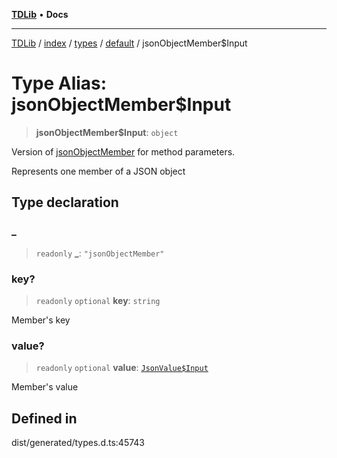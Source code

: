 [**TDLib**](../../../../../../README.md) • **Docs**

***

[TDLib](../../../../../../modules.md) / [index](../../../../../README.md) / [types](../../../README.md) / [default](../README.md) / jsonObjectMember$Input

# Type Alias: jsonObjectMember$Input

> **jsonObjectMember$Input**: `object`

Version of [jsonObjectMember](jsonObjectMember-1.md) for method parameters.

Represents one member of a JSON object

## Type declaration

### \_

> `readonly` **\_**: `"jsonObjectMember"`

### key?

> `readonly` `optional` **key**: `string`

Member's key

### value?

> `readonly` `optional` **value**: [`JsonValue$Input`](JsonValue$Input.md)

Member's value

## Defined in

dist/generated/types.d.ts:45743
